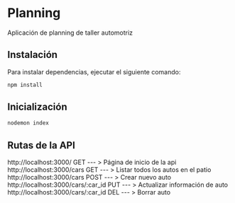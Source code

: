 # Planning
Aplicación de planning de taller automotriz

## Instalación

Para instalar dependencias, ejecutar el siguiente comando:

```bash
npm install
```

## Inicialización

```bash
nodemon index
```


## Rutas de la API


http://localhost:3000/     GET --- > Página de inicio de la api
http://localhost:3000/cars    GET --- > Listar todos los autos en el patio
http://localhost:3000/cars   POST --- > Crear nuevo auto
http://localhost:3000/cars/:car_id   PUT --- > Actualizar información de auto
http://localhost:3000/cars/:car_id   DEL --- > Borrar auto

